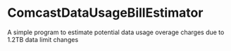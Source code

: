 # ComcastDataUsageBillEstimator
A simple program to estimate potential data usage overage charges due to 1.2TB data limit changes
